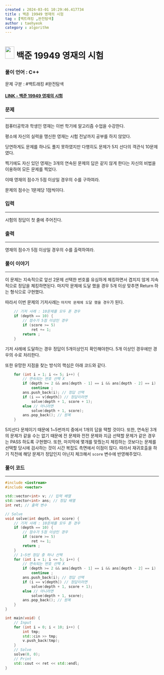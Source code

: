 ```yaml
---
created : 2024-03-01 10:29:46.417734
title : 백준 19949 영재의 시험
tag : [백트래킹 ,완전탐색]
author : taehyeok
category : algorithm
---
```

# <img src="https://d2gd6pc034wcta.cloudfront.net/tier/9.svg" width="30" height="40"> 백준 19949 영재의 시험


### 풀이 언어 : C++

문제 구분 : #백트래킹 #완전탐색
#### [LINK - 백준 19949 영재의 시험](https://www.acmicpc.net/problem/19949)

### 문제

<hr>


컴퓨터공학과 학생인 영재는 이번 학기에 알고리즘 수업을 수강한다.

평소에 자신의 실력을 맹신한 영재는 시험 전날까지 공부를 하지 않았다.

당연하게도 문제를 하나도 풀지 못하였지만 다행히도 문제가 5지 선다의 객관식 10문제였다.

찍기에도 자신 있던 영재는 3개의 연속된 문제의 답은 같지 않게 한다는 자신의 비법을 이용하여 모든 문제를 찍었다.

이때 영재의 점수가 5점 이상일 경우의 수를 구하여라.

문제의 점수는 1문제당 1점씩이다.

### 입력

<hr>


시험의 정답이 첫 줄에 주어진다.
### 출력

<hr>


영재의 점수가 5점 이상일 경우의 수를 출력하여라.
### 풀이 이야기

<hr>


이 문제는 지속적으로 앞선 2문제 선택한 번호를 유심하게 체킹하면서 겹치지 않게 지속적으로 정답을 체킹하면된다. 마지막 문제에 도달 했을 경우 5개 이상 맞추면 Return 하는 형식으로 구현했다.

따라서 이번 문제의 기저사례는 `마지막 문제에 도달 했을 경우`가 된다.
```c++
    // 기저 사례 : 10문제를 모두 푼 경우
    if (depth == 10) {
        // 점수가 5점 이상인 경우
        if (score >= 5)
            ret += 1;
        return ;
    }
```
기저 사례에 도달하는 경우 정답이 5개이상인지 확인해야한다. 5개 이상인 경우에만 경우의 수로 처리한다.

또한 유망한 지점을 찾는 방식의 핵심은 아래 코드와 같다.
```c++
    for (int i = 1; i <= 5; i++) {
        // 연속되는 번호 선택 X
        if (depth >= 2 && ans[depth - 1] == i && ans[depth - 2] == i)
            continue ;
        ans.push_back(i); // 정답 선택
        if (i == v[depth]) // 정답이라면
            solve(depth + 1, score + 1);
        else // 아니라면
            solve(depth + 1, score);
        ans.pop_back(); // 원복
    }
```
5지선다 문제이기 때문에 1~5번까지 중에서 1개의 답을 택할 것이다. 또한, 연속된 3개의 문제가 같을 수는 없기 때문에 전 문제와 전전 문제와 지금 선택할 문제가 같은 경우는 PASS 하도록 구현했다. 또한, 마지막에 몇개를 맞췄는지 체킹하는 것보다는 문제를 선택할 당시에 검사하는 것이 시간 복잡도 측면에서 이점이 많다. 따라서 재귀호출을 하기 직전에 해당 문제가 정답인지 아닌지 체크해서 `score` 변수에 반영해주었다.

### 풀이 코드

<hr>


``` c++
#include <iostream>
#include <vector>

std::vector<int> v; // 입력 배열
std::vector<int> ans; // 정답 배열
int ret; // 출력 변수

// Solve
void solve(int depth, int score) {
    // 기저 사례 : 10문제를 모두 푼 경우
    if (depth == 10) {
        // 점수가 5점 이상인 경우
        if (score >= 5)
            ret += 1;
        return ;
    }
    // 1~5번 정답 중 하나 선택
    for (int i = 1; i <= 5; i++) {
        // 연속되는 번호 선택 X
        if (depth >= 2 && ans[depth - 1] == i && ans[depth - 2] == i)
            continue ;
        ans.push_back(i); // 정답 선택
        if (i == v[depth]) // 정답이라면
            solve(depth + 1, score + 1);
        else // 아니라면
            solve(depth + 1, score);
        ans.pop_back(); // 원복
    }
}

int main(void) {
    // Input
    for (int i = 0; i < 10; i++) {
        int tmp;
        std::cin >> tmp;
        v.push_back(tmp);        
    }
    // Solve
    solve(0, 0);
    // Print
    std::cout << ret << std::endl;
}
```
